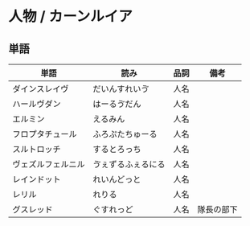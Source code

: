 # 人物 / カーンルイア

## 単語

|単語|読み|品詞|備考|
|---|---|---|---|
|ダインスレイヴ|だいんすれいゔ|人名||
|ハールヴダン|はーるゔだん|人名||
|エルミン|えるみん|人名||
|フロプタチュール|ふろぷたちゅーる|人名||
|スルトロッチ|するとろっち|人名||
|ヴェズルフェルニル|ゔぇずるふぇるにる|人名||
|レインドット|れいんどっと|人名||
|レリル|れりる|人名||
|グスレッド|ぐすれっど|人名|隊長の部下|